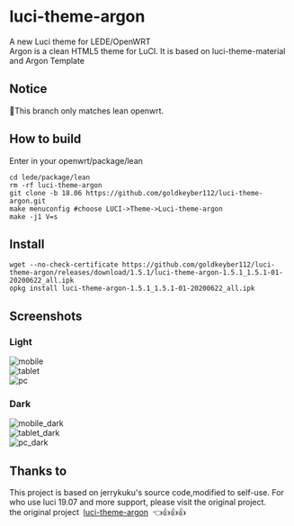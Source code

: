 # luci-theme-argon

A new Luci theme for LEDE/OpenWRT  
Argon is a clean HTML5 theme for LuCI. It is based on luci-theme-material and Argon Template  


## Notice

📌This branch only matches lean openwrt.


## How to build

Enter in your openwrt/package/lean
```
cd lede/package/lean  
rm -rf luci-theme-argon  
git clone -b 18.06 https://github.com/goldkeyber112/luci-theme-argon.git  
make menuconfig #choose LUCI->Theme->Luci-theme-argon  
make -j1 V=s  
```

## Install 
```
wget --no-check-certificate https://github.com/goldkeyber112/luci-theme-argon/releases/download/1.5.1/luci-theme-argon-1.5.1_1.5.1-01-20200622_all.ipk
opkg install luci-theme-argon-1.5.1_1.5.1-01-20200622_all.ipk
```
## Screenshots

### Light  
![mobile](https://github.com/goldkeyber112/luci-theme-argon/raw/18.06/screenshots/mobile-iPhone%20X.png)  
![tablet](https://github.com/goldkeyber112/luci-theme-argon/raw/18.06/screenshots/tablet-iPad%20Air%202.png)  
![pc](https://github.com/goldkeyber112/luci-theme-argon/raw/18.06/screenshots/pc-Surface%20Book.png)  

### Dark  
![mobile_dark](https://github.com/goldkeyber112/luci-theme-argon/raw/18.06/screenshots/mobile_dark-iPhone%20X.png)  
![tablet_dark](https://github.com/goldkeyber112/luci-theme-argon/raw/18.06/screenshots/tablet_dark-iPad%20Air%202.png)  
![pc_dark](https://github.com/goldkeyber112/luci-theme-argon/raw/18.06/screenshots/pc_dark-Surface%20Book.png)  


## Thanks to 
This project is based on jerrykuku's source code,modified to self-use. For who use luci 19.07 and more support, please visit the original project.  
the original project &#xA0;[luci-theme-argon](https://github.com/jerrykuku/luci-theme-argon) &#xA0;👈👍👍👍
